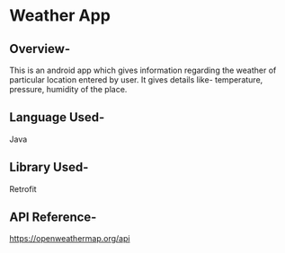 # Weather App
## Overview-
This is an android app which gives information regarding the weather of particular location entered by user. It gives details like- temperature, pressure, humidity of the place.
## Language Used-
Java
## Library Used-
Retrofit
## API Reference-
https://openweathermap.org/api

